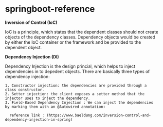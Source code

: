 # springboot-reference

**Inversion of Control (IoC)**

  IoC is a principle, which states that the dependent classes should not create objects of the dependency classes. 
  Dependency objects would be created by either the IoC container or the framework and be provided to the dependent object.
  
**Dependency Injection (DI)**

  Dependency Injection is the design princial, which helps to inject dependencies in to depedent objects.
  There are basically three types of dependency injection:
  
    1. Constructor injection: the dependencies are provided through a class constructor.
    2. Setter injection: the client exposes a setter method that the injector uses to inject the dependency.
    3. Field-Based Dependency Injection : We can inject the dependencies by marking them with an @Autowired annotation:
   
      reference link : (https://www.baeldung.com/inversion-control-and-dependency-injection-in-spring)
